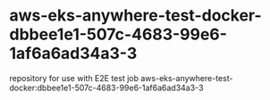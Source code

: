 # aws-eks-anywhere-test-docker-dbbee1e1-507c-4683-99e6-1af6a6ad34a3-3
repository for use with E2E test job aws-eks-anywhere-test-docker:dbbee1e1-507c-4683-99e6-1af6a6ad34a3-3
